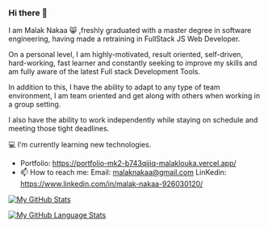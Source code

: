 ### Hi there 👋 

I am Malak Nakaa :smile_cat: ,freshly graduated with a master degree in software engineering, having made a retraining in FullStack JS Web Developer.

On a personal level, I am highly-motivated, result oriented, self-driven, hard-working, fast learner and constantly seeking to improve my skills and am fully aware of the latest Full stack Development Tools.

In addition to this, I have the ability to adapt to any type of team environment, I am team oriented and get along with others when working in a group setting.

I also have the ability to work independently while staying on schedule and meeting those tight deadlines.

:computer: I’m currently learning new technologies.
- Portfolio: https://portfolio-mk2-b743qijiq-malaklouka.vercel.app/
- 📫 How to reach me: Email: malaknakaa@gmail.com LinKedin: https://www.linkedin.com/in/malak-nakaa-926030120/





[![My GitHub Stats](https://github-readme-stats.vercel.app/api/?username=malaklouka&count_private=true&theme=tokyonight&showicons=true)]()

[![My GitHub Language Stats](https://github-readme-stats.vercel.app/api/top-langs/?username=jasongaylord&langs_count=5&theme=tokyonight)]()
